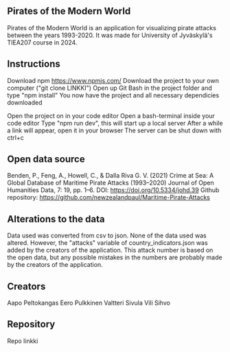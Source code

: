 ## Pirates of the Modern World
Pirates of the Modern World is an application for visualizing pirate attacks between the years 1993-2020.
It was made for University of Jyväskylä's TIEA207 course in 2024.

## Instructions
Download npm https://www.npmjs.com/
Download the project to your own computer ("git clone LINKKI")
Open up Git Bash in the project folder and type "npm install"
You now have the project and all necessary dependicies downloaded

Open the project on in your code editor
Open a bash-terminal inside your code editor
Type "npm run dev", this will start up a local server
After a while a link will appear, open it in your browser
The server can be shut down with ctrl+c

## Open data source
Benden, P., Feng, A., Howell, C., & Dalla Riva G. V. (2021)
Crime at Sea: A Global Database of Maritime Pirate Attacks (1993–2020)
Journal of Open Humanities Data, 7: 19, pp. 1–6. DOI: https://doi.org/10.5334/johd.39
Github repository: https://github.com/newzealandpaul/Maritime-Pirate-Attacks

## Alterations to the data
Data used was converted from csv to json.
None of the data used was altered.
However, the "attacks" variable of country_indicators.json was added by the creators of the application.
This attack number is based on the open data, but any possible mistakes in the numbers are probably made by the creators of the application.

## Creators
Aapo Peltokangas
Eero Pulkkinen
Valtteri Sivula
Vili Sihvo

## Repository
Repo linkki